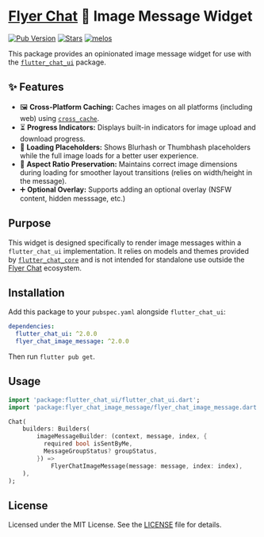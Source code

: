 # [Flyer Chat](https://flyer.chat) 💬 Image Message Widget 

[![Pub Version](https://img.shields.io/pub/v/flyer_chat_image_message?logo=flutter&color=orange)](https://pub.dev/packages/flyer_chat_image_message) [![Stars](https://img.shields.io/github/stars/flyerhq/flutter_chat_ui?style=flat&color=orange&logo=github)](https://github.com/flyerhq/flutter_chat_ui/stargazers) [![melos](https://img.shields.io/badge/maintained%20with-melos-ffffff.svg?color=orange)](https://github.com/invertase/melos)

This package provides an opinionated image message widget for use with the [`flutter_chat_ui`](https://github.com/flyerhq/flutter_chat_ui/tree/main/packages/flutter_chat_ui) package.

## ✨ Features

- 🖼️ **Cross-Platform Caching:** Caches images on all platforms (including web) using [`cross_cache`](https://github.com/flyerhq/flutter_chat_ui/tree/main/packages/cross_cache).
- ⏳ **Progress Indicators:** Displays built-in indicators for image upload and download progress.
- 🎨 **Loading Placeholders:** Shows Blurhash or Thumbhash placeholders while the full image loads for a better user experience.
- 📐 **Aspect Ratio Preservation:** Maintains correct image dimensions during loading for smoother layout transitions (relies on width/height in the message).
- ➕ **Optional Overlay:** Supports adding an optional overlay (NSFW content, hidden messsage, etc.)

## Purpose

This widget is designed specifically to render image messages within a `flutter_chat_ui` implementation. It relies on models and themes provided by [`flutter_chat_core`](https://github.com/flyerhq/flutter_chat_ui/tree/main/packages/flutter_chat_core) and is not intended for standalone use outside the [Flyer Chat](https://flyer.chat) ecosystem.

## Installation

Add this package to your `pubspec.yaml` alongside `flutter_chat_ui`:

```yaml
dependencies:
  flutter_chat_ui: ^2.0.0
  flyer_chat_image_message: ^2.0.0
```

Then run `flutter pub get`.

## Usage

```dart
import 'package:flutter_chat_ui/flutter_chat_ui.dart';
import 'package:flyer_chat_image_message/flyer_chat_image_message.dart';

Chat(
    builders: Builders(
        imageMessageBuilder: (context, message, index, {
          required bool isSentByMe,
          MessageGroupStatus? groupStatus,
        }) =>
            FlyerChatImageMessage(message: message, index: index),
    ),
);
```

## License

Licensed under the MIT License. See the [LICENSE](https://github.com/flyerhq/flutter_chat_ui/blob/main/packages/flyer_chat_image_message/LICENSE) file for details.
